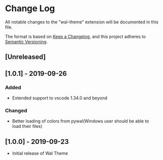 # Change Log

All notable changes to the "wal-theme" extension will be documented in this file.

The format is based on [Keep a Changelog](https://keepachangelog.com/en/1.0.0/),
and this project adheres to [Semantic Versioning](https://semver.org/spec/v2.0.0.html).

## [Unreleased]

## [1.0.1] - 2019-09-26

### Added

- Extended support to vscode 1.34.0 and beyond

### Changed

- Better loading of colors from pywal(Windows user should be able to load their files)

## [1.0.0] - 2019-09-23

- Initial release of Wal Theme

